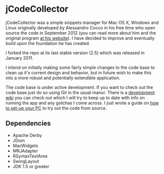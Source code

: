 jCodeCollector
==============

jCodeCollector was a simple snippets manager for Mac OS X, Windows and Linux originally developed by Alessandro Cocco in his free time who open source the code in September 2012 (you can read more about him and the original program [at his website][AlessandroWebsite]). I have decided to improve and eventually build upon the foundation he has created.

I forked the repo at its last stable version (2.5) which was released in January 2011.

I intend on initially making some fairly simple changes to the code base to clean up it's current design and behavior, but in future wish to make this into a more robust and potentially extendible application.

The code base is under active development. If you want to check out the code base just do so using Git in the usual manor. There is a [development wiki][WikiAddress] you can check out which I will try to keep up to date with info on running the app and any gotchas I come across. I just wrote a guide on [how to set-up your PC][WikiSetup] to try out the code from source.

## Dependencies

* Apache Derby
* JDom
* MacWidgets
* MRJAdapter
* RSyntaxTextArea
* SwingLayout
* JDK 1.5 or greater


[WikiSetup]: https://github.com/MattSeen/jcodecollector/wiki/Development-Environment-Setup
[WikiAddress]: https://github.com/MattSeen/jcodecollector/wiki/
[AlessandroWebsite]: http://www.alessandrococco.com/p/jcodecollector_22.html